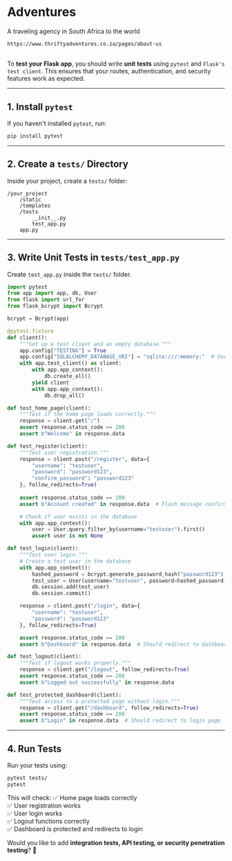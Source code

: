 # Adventures
A traveling agency in South Africa to the world 

```bash
https://www.thriftyadventures.co.za/pages/about-us
```
## 

To **test your Flask app**, you should write **unit tests** using `pytest` and `Flask's test client`. This ensures that your routes, authentication, and security features work as expected.

---

## **1. Install `pytest`**
If you haven't installed `pytest`, run:  
```bash
pip install pytest
```

---

## **2. Create a `tests/` Directory**
Inside your project, create a `tests/` folder:

```
/your_project
    /static
    /templates
    /tests
        __init__.py
        test_app.py
    app.py
```

---

## **3. Write Unit Tests in `tests/test_app.py`**
Create `test_app.py` inside the `tests/` folder.

```python
import pytest
from app import app, db, User
from flask import url_for
from flask_bcrypt import Bcrypt

bcrypt = Bcrypt(app)

@pytest.fixture
def client():
    """Set up a test client and an empty database."""
    app.config["TESTING"] = True
    app.config["SQLALCHEMY_DATABASE_URI"] = "sqlite:///:memory:"  # Use in-memory DB for tests
    with app.test_client() as client:
        with app.app_context():
            db.create_all()
        yield client
        with app.app_context():
            db.drop_all()

def test_home_page(client):
    """Test if the home page loads correctly."""
    response = client.get("/")
    assert response.status_code == 200
    assert b"Welcome" in response.data

def test_register(client):
    """Test user registration."""
    response = client.post("/register", data={
        "username": "testuser",
        "password": "password123",
        "confirm_password": "password123"
    }, follow_redirects=True)
    
    assert response.status_code == 200
    assert b"Account created" in response.data  # Flash message confirmation

    # Check if user exists in the database
    with app.app_context():
        user = User.query.filter_by(username="testuser").first()
        assert user is not None

def test_login(client):
    """Test user login."""
    # Create a test user in the database
    with app.app_context():
        hashed_password = bcrypt.generate_password_hash("password123").decode("utf-8")
        test_user = User(username="testuser", password=hashed_password)
        db.session.add(test_user)
        db.session.commit()

    response = client.post("/login", data={
        "username": "testuser",
        "password": "password123"
    }, follow_redirects=True)

    assert response.status_code == 200
    assert b"Dashboard" in response.data  # Should redirect to dashboard

def test_logout(client):
    """Test if logout works properly."""
    response = client.get("/logout", follow_redirects=True)
    assert response.status_code == 200
    assert b"Logged out successfully" in response.data

def test_protected_dashboard(client):
    """Test access to a protected page without login."""
    response = client.get("/dashboard", follow_redirects=True)
    assert response.status_code == 200
    assert b"Login" in response.data  # Should redirect to login page
```

---

## **4. Run Tests**
Run your tests using:
```bash
pytest tests/
pytest
```

This will check:
✅ Home page loads correctly  
✅ User registration works  
✅ User login works  
✅ Logout functions correctly  
✅ Dashboard is protected and redirects to login  

Would you like to add **integration tests, API testing, or security penetration testing**? 🚀